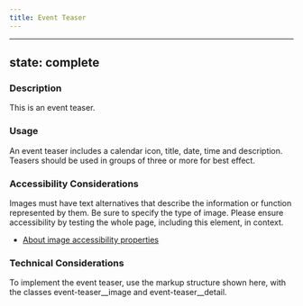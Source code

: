 ```yaml
---
title: Event Teaser
---
```


---
state: complete
---

### Description
This is an event teaser.

### Usage
An event teaser includes a calendar icon, title, date, time and description. Teasers should be used in groups of three or more for best effect.

### Accessibility Considerations
Images must have text alternatives that describe the information or function represented by them. Be sure to specify the type of image. Please ensure accessibility by testing the whole page, including this element, in context.

* <a href="https://www.w3.org/WAI/tutorials/images/">About image accessibility properties</a>

<!-- ### SEO Considerations
This section is left intentionally blank and is for future consideration. -->

### Technical Considerations
To implement the event teaser, use the markup structure shown here, with the classes event-teaser__image and event-teaser__detail.
